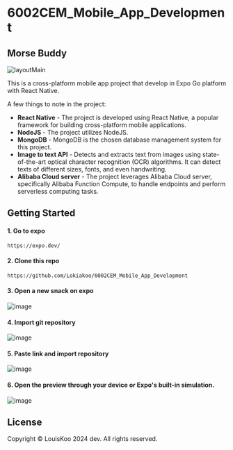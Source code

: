 # 6002CEM_Mobile_App_Development

## Morse Buddy

<div style="display: flex;">
    <img src="https://lh3.googleusercontent.com/fife/ALs6j_FsSXv6FIkXycJ1e2qFE-ZetIqpxm_QTOY-W5C0aXSUOUV3y1nnMC7Rcu9xhORhnezdLTj0KxxSJ4xnvgksL7r2ZiqWfO8L5mkVLi99-etsJLjpBQkz9Hg4ntBu92cJYrWXjFwsdWjR6uuffiH1TDEA0-KHrlOLi_e4mlgVaJaUoIILtisoGZIYywPkT_Qr_HaT5JtJRGLrVa591-nYyN8QZaPKAbvQFiyVEXUbVSwTnCdRKOGytkhyCu2nnps2A1cJ_pvnof-uk8cUvt1prpkrw_QCox5yyPgfm3JpthazE7cozO_RtROXMSamfwblxQD_xJJ7gGN-lrrq6UOBhCTez5nzfRGxeCOYr9ZxGsN70q7nyDhwG7pWhekHNTClG7qgov9yDU045AGAj2PruTvBzbyhrVw3NWEUM9IUojPVHl76V16-aJyzwLD0-Fxj5krk23haCw4_mCRljSiZ6fXKgOgiJ26pHhA7WIo7hPG6roxXzP6qdWitD42Dtfpsc_jTlPF7WOcsdwG3cUwc2DLc6v2diKPJ5lv4aWN9YVKZawJB9zUqHeEZEQ9J-1FKvB-4f9WTiGKV4kGlBMKaMAwwJiasT1haeOOIR3O6qJKhddpZFtSS5SJmM3AqjP4RdYYhl4I6BK_Yu4Tc5ngl1QnMQp7I1TQsaQLoxyaxXSC62l1cF_BHdNSLzkKntpZ2kVIR0qttaMd1TM00Wgdou2-y-K0qhpbepM1hw565YpRWh_uO1eghqIX1_ZI_7GAQr8IAN-w__26hGt3bLUrc5Pb_jUAfhPCm1zX0zX67ChDFicmDEWVhftkrOUXtez2dl0CPR8nZ3eh8OavwNo3ZeSNeAeSxXsoSaeKujRZKY9Wq98VujVq612D0sz8i7wIcDiP4F6pJSSs9YOkIo-DjGnCn7EIeXkSAiB0f5D9LQ_8fbgbFmeA6v3Vk2FbGc-2wEyASCCsbjBD92FdMKAqzM7lxGx3vPKBxYWLPIIJx3QBKtI6_YWbKWHUo_7iC8zSG4a2ueVGRcLD7lFXLAdzuUv-a2VrYG1cKXhjh4_jWA6WvUx8q7sk7Xe4asYpB0BsspuMAhWBa6Ad4azhA0igGtFDolsT1st0yPt_3PsPniTno1_-VFXkGMrw7k6tKsb_r2BghZQxYpEUi9iv8djfgu6ZTfUQwfU5Hbz1xnOwUFQCJX0tfPiOhS2HijERwd0vDrU7ixPLokOimXTzJsRSFvtDsOGnM7TFKxqTvPcFPuWYIviV5BQDsnjt_pZBzSn6JlsMFopuJbCEMWrc295WBmc5931neEqj0iF7nWdAhFAaAiMzurxSzUcT46LNTF1QSILpXsIt18z91hmWuCcIIADurn0aVDHAEF6shRig82wgOIW7IIhhdQuZFTuXOl_dzx5uDtv5qxx8OtQaAHX0aFajN4ZvC0jXO41PLkRh5qPhlEzd2u_iClAmaR1tgVDYKryDaxOPvWIejWavZto1YMuTN6DB6a-m4GLWKVWOxIGiVrJRPl-4CnPQ5e3PcIpPBd3Kx7mrrG08utEAGCe9Xi-x2lWHCrvECJq0u6iR3TwW0fL1lHd7oGCp8wGVXSPdlylcoTASUX4nKmxVm96mpvvuzFPLcMWpxEZgDPW30DSXF50YIbcgIl_F195F86pvOOPvRqAKjq7dbt4R2BtOYZktBtA=w1758-h1250" alt="layoutMain">
</div>



This is a cross-platform mobile app project that develop in Expo Go platform with React Native.

A few things to note in the project:
* **React Native** - The project is developed using React Native, a popular framework for building cross-platform mobile applications.
* **NodeJS** - The project utilizes NodeJS.
* **MongoDB** - MongoDB is the chosen database management system for this project.
* **Image to text API** - Detects and extracts text from images using state-of-the-art optical character recognition (OCR) algorithms. It can detect texts of different sizes, fonts, and even handwriting.
* **Alibaba Cloud server** - The project leverages Alibaba Cloud server, specifically Alibaba Function Compute, to handle endpoints and perform serverless computing tasks.

## Getting Started

#### 1. Go to expo
```
https://expo.dev/
```

#### 2. Clone this repo
```
https://github.com/Lokiakoo/6002CEM_Mobile_App_Development
```

#### 3. Open a new snack on expo
![image](https://github.com/Lokiakoo/6002CEM_Mobile_App_Development/assets/111053407/f9bde8d2-287a-4040-86ab-f122fccffd0f)

#### 4. Import git repository
![image](https://github.com/Lokiakoo/6002CEM_Mobile_App_Development/assets/111053407/6519ab51-6249-4f1b-8d7f-e985f404290e)

#### 5. Paste link and import repository
![image](https://github.com/Lokiakoo/6002CEM_Mobile_App_Development/assets/111053407/356bfdfb-eb59-421d-9f76-d582bd06c8eb)

#### 6. Open the preview through your device or Expo's built-in simulation.
![image](https://github.com/Lokiakoo/6002CEM_Mobile_App_Development/assets/111053407/2c48b061-008f-467f-ada2-43483da03e11)

## License
Copyright © LouisKoo 2024 dev. All rights reserved.
